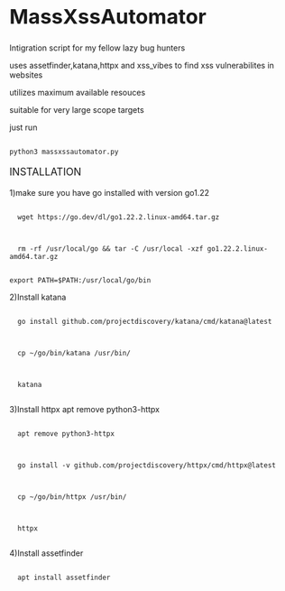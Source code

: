 <h1 style="font-size: 36px;">MassXssAutomator</h1>
<p>Intigration script for my fellow lazy bug hunters</p>
<p>uses assetfinder,katana,httpx and xss_vibes to find xss vulnerabilites in websites
<p>utilizes maximum available resouces </p>
<p>suitable for very large scope targets</p>
<p>just run </p>

<pre><code class="language-bash">
python3 massxssautomator.py
</code></pre>

  
<p style="font-size: 18px;">INSTALLATION</p>
1)make sure you have go installed with version go1.22
  <pre><code class="language-bash">
  wget https://go.dev/dl/go1.22.2.linux-amd64.tar.gz
  </code></pre>
  <pre><code class="language-bash">
  rm -rf /usr/local/go && tar -C /usr/local -xzf go1.22.2.linux-amd64.tar.gz
  </code></pre>    
  <pre><code class="language-bash">export PATH=$PATH:/usr/local/go/bin</code></pre>    
2)Install katana
  <pre><code class="language-bash">
  go install github.com/projectdiscovery/katana/cmd/katana@latest
  </code></pre>  

  <pre><code class="language-bash">
  cp ~/go/bin/katana /usr/bin/
  </code></pre>    
  <pre><code class="language-bash">
  katana
  </code></pre>
3)Install httpx
  apt remove python3-httpx
  <pre><code class="language-bash">
  apt remove python3-httpx
  </code></pre>
  <pre><code class="language-bash">
  go install -v github.com/projectdiscovery/httpx/cmd/httpx@latest
  </code></pre>
  <pre><code class="language-bash">
  cp ~/go/bin/httpx /usr/bin/
  </code></pre>
  <pre><code class="language-bash">
  httpx
  </code></pre>
4)Install assetfinder
  <pre><code class="language-bash">
  apt install assetfinder
  </code></pre>
  
  

  


